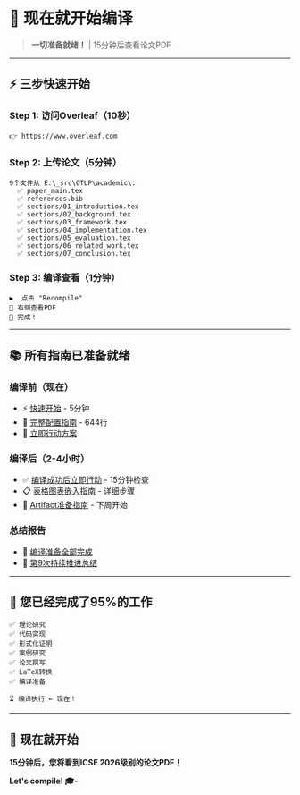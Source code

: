 # 🎯 现在就开始编译

> **一切准备就绪！** | 15分钟后查看论文PDF

---

## ⚡ 三步快速开始

### Step 1: 访问Overleaf（10秒）

```text
👉 https://www.overleaf.com
```

### Step 2: 上传论文（5分钟）

```text
9个文件从 E:\_src\OTLP\academic\:
  ✅ paper_main.tex
  ✅ references.bib
  ✅ sections/01_introduction.tex
  ✅ sections/02_background.tex
  ✅ sections/03_framework.tex
  ✅ sections/04_implementation.tex
  ✅ sections/05_evaluation.tex
  ✅ sections/06_related_work.tex
  ✅ sections/07_conclusion.tex
```

### Step 3: 编译查看（1分钟）

```text
▶️  点击 "Recompile"
👀 右侧查看PDF
🎉 完成！
```

---

## 📚 所有指南已准备就绪

### 编译前（现在）

- ⚡ [快速开始](./⚡_快速开始_LaTeX编译_2025_10_17.md) - 5分钟
- 📖 [完整配置指南](./academic/LATEX_ENVIRONMENT_SETUP_GUIDE.md) - 644行
- 🔴 [立即行动方案](./🔴_LaTeX环境未安装_立即行动_2025_10_17.md)

### 编译后（2-4小时）

- ✅ [编译成功后立即行动](./academic/✅_编译成功后立即行动_2025_10_17.md) - 15分钟检查
- 📋 [表格图表嵌入指南](./academic/📋_表格图表嵌入详细指南_2025_10_17.md) - 详细步骤
- 🎁 [Artifact准备指南](./academic/ARTIFACT_PREPARATION_GUIDE.md) - 下周开始

### 总结报告

- 🎊 [编译准备全部完成](./🎊_编译准备全部完成_2025_10_17_LATEST.md)
- 📝 [第9次持续推进总结](./📝_第9次持续推进总结_2025_10_17.md)

---

## 🎊 您已经完成了95%的工作

```text
✅ 理论研究
✅ 代码实现  
✅ 形式化证明
✅ 案例研究
✅ 论文撰写
✅ LaTeX转换
✅ 编译准备

⏳ 编译执行 ← 现在！
```

---

## 🚀 现在就开始

**15分钟后，您将看到ICSE 2026级别的论文PDF！**

**Let's compile! 🎓**-
